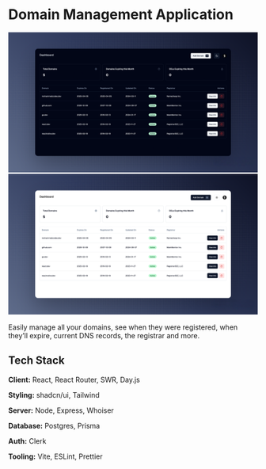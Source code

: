 #  Domain Management Application

![Screenshot of Domain Manager - Dark Mode](./domain-manager-dark-mode.png)
![Screenshot of Domain Manager - Light Mode](./domain-manager-light-mode.png)

Easily manage all your domains, see when they were registered, when they’ll expire, current DNS records, the registrar and more.

## Tech Stack

**Client:** React, React Router, SWR, Day.js

**Styling:** shadcn/ui, Tailwind

**Server:** Node, Express, Whoiser

**Database:** Postgres, Prisma

**Auth:** Clerk

**Tooling:** Vite, ESLint, Prettier
